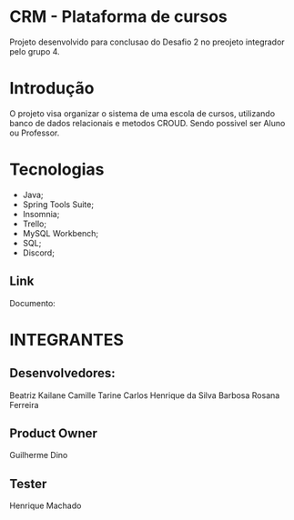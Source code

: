 # CRM - Plataforma de cursos 
Projeto desenvolvido para conclusao do Desafio 2 no preojeto integrador pelo grupo 4.

# Introdução
O projeto visa organizar o sistema de uma escola de cursos, utilizando banco de dados relacionais e metodos CROUD. Sendo possivel ser Aluno ou Professor.

# Tecnologias 
- Java;
- Spring Tools Suite;
- Insomnia;
- Trello;
- MySQL Workbench;
- SQL;
- Discord;


## Link
Documento:



# INTEGRANTES 

## Desenvolvedores: 
Beatriz Kailane
Camille Tarine
Carlos Henrique da Silva Barbosa
Rosana Ferreira

## Product Owner
Guilherme Dino

## Tester
Henrique Machado

